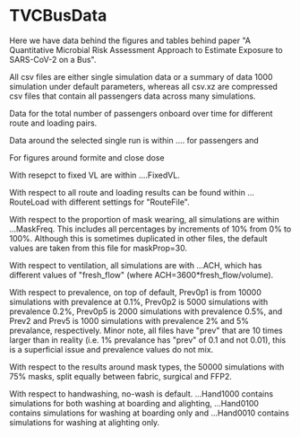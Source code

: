 # TVCBusData
Here we have data behind the figures and tables behind paper "A Quantitative Microbial Risk Assessment Approach to Estimate Exposure to SARS-CoV-2 on a Bus".

All csv files are either single simulation data or a summary of data 1000 simulation under default parameters, whereas all csv.xz are compressed csv files that contain all passengers data across many simulations.

Data for the total number of passengers onboard over time for different route and loading pairs.

Data around the selected single run is within .... for passengers and 

For figures around formite and close dose

With resepct to fixed VL are within ....FixedVL.

With respect to all route and loading results can be found within ... RouteLoad with different settings for "RouteFile".

With respect to the proportion of mask wearing, all simulations are within ...MaskFreq. This includes all percentages by increments of 10% from 0% to 100%. Although this is sometimes duplicated in other files, the default values are taken from this file for maskProp=30.

With respect to ventilation, all simulations are with ...ACH, which has different values of "fresh_flow" (where ACH=3600*fresh_flow/volume).

With respect to prevalence, on top of default,  Prev0p1 is from 10000 simulations with prevalence at 0.1%, Prev0p2 is 5000 simulations with prevalence 0.2%, Prev0p5 is 2000 simulations with prevalence 0.5%, and Prev2 and Prev5 is 1000 simulations with prevalence 2% and 5% prevalance, respectively. Minor note, all files have "prev" that are 10 times larger than in reality (i.e. 1% prevalance has "prev" of 0.1 and not 0.01), this is a superficial issue and prevalence values do not mix.

With respect to the results around mask types, the 50000 simulations with 75% masks, split equally between fabric, surgical and FFP2.  

With respect to handwashing, no-wash is default. ...Hand1000 contains simulations for both washing at boarding and alighting, ...Hand0100 contains simulations for washing at boarding only and ...Hand0010 contains simulations for washing at alighting only.
